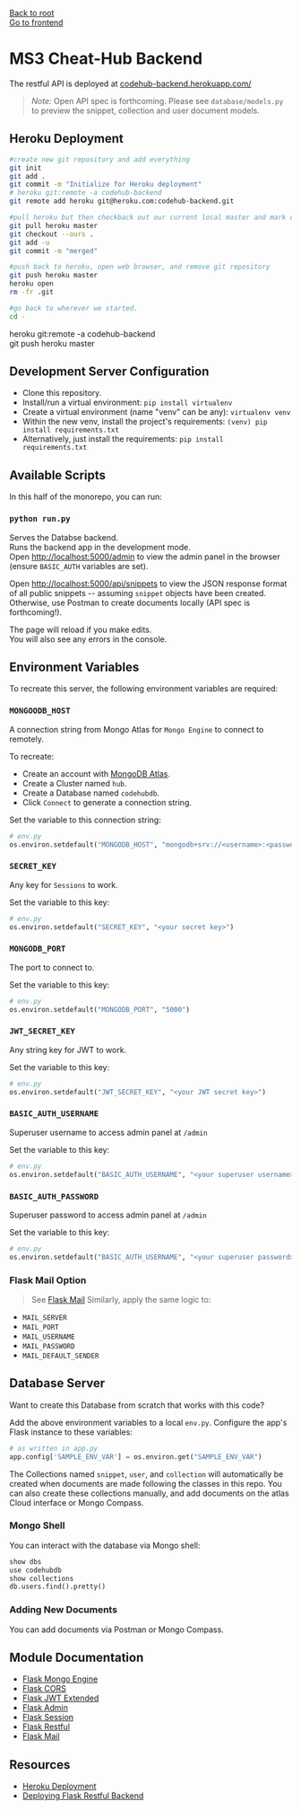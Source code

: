 [Back to root](https://github.com/rtorreson/codehub#contents)  
[Go to frontend](https://github.com/rtorreson/codehub/tree/master/backend)
# MS3 Cheat-Hub Backend

The restful API is deployed at [codehub-backend.herokuapp.com/](https://codehub-backend.herokuapp.com/)

> *Note:* Open API spec is forthcoming. Please see `database/models.py` to preview the snippet, collection and user document models.

## Heroku Deployment
```bash
#create new git repository and add everything
git init
git add .
git commit -m "Initialize for Heroku deployment"
# heroku git:remote -a codehub-backend    
git remote add heroku git@heroku.com:codehub-backend.git

#pull heroku but then checkback out our current local master and mark everything as merged
git pull heroku master
git checkout --ours .
git add -u
git commit -m "merged"

#push back to heroku, open web browser, and remove git repository
git push heroku master
heroku open
rm -fr .git

#go back to wherever we started.
cd -
```

heroku git:remote -a codehub-backend    
git push heroku master

## Development Server Configuration
- Clone this repository.
- Install/run a virtual environment: `pip install virtualenv`
- Create a virtual environment (name "venv" can be any): `virtualenv venv`
- Within the new venv, install the project's requirements:
`(venv) pip install requirements.txt` 
- Alternatively, just install the requirements: `pip install requirements.txt`

## Available Scripts

In this half of the monorepo, you can run:

### `python run.py`

Serves the Databse backend.\
Runs the backend app in the development mode.\
Open [http://localhost:5000/admin](http://localhost:5000/admin) to view the admin panel in the browser (ensure `BASIC_AUTH` variables are set).

Open [http://localhost:5000/api/snippets](http://localhost:5000/api/snippets) to view the JSON response format of all public snippets -- assuming `snippet` objects have been created. Otherwise, use Postman to create documents locally (API spec is forthcoming!).

The page will reload if you make edits.\
You will also see any errors in the console.

## Environment Variables

To recreate this server, the following environment variables are required:

### `MONGOODB_HOST`

A connection string from Mongo Atlas for `Mongo Engine` to connect to remotely.

To recreate:
- Create an account with [MongoDB Atlas](https://www.mongodb.com).
- Create a Cluster named `hub`.
- Create a Database named `codehubdb`.
- Click `Connect` to generate a connection string.

Set the variable to this connection string: 
```python
# env.py
os.environ.setdefault("MONGODB_HOST", "mongodb+srv://<username>:<password>@hub.4kotr.mongodb.net/codehubdb?retryWrites=true&w=majority")
```

### `SECRET_KEY`

Any key for `Sessions` to work.

Set the variable to this key:
```python
# env.py
os.environ.setdefault("SECRET_KEY", "<your secret key>")
```

### `MONGODB_PORT`

The port to connect to.

Set the variable to this key:
```python
# env.py
os.environ.setdefault("MONGODB_PORT", "5000")
```

### `JWT_SECRET_KEY`

Any string key for JWT to work. 

Set the variable to this key:
```python
# env.py
os.environ.setdefault("JWT_SECRET_KEY", "<your JWT secret key>")
```
### `BASIC_AUTH_USERNAME`

Superuser username to access admin panel at `/admin`

Set the variable to this key:
```python
# env.py
os.environ.setdefault("BASIC_AUTH_USERNAME", "<your superuser username>")
```

### `BASIC_AUTH_PASSWORD`

Superuser password to access admin panel at `/admin`

Set the variable to this key:
```python
# env.py
os.environ.setdefault("BASIC_AUTH_USERNAME", "<your superuser password>")
```
### Flask Mail Option
> See [Flask Mail](https://pythonhosted.org/Flask-Mail/)
Similarly, apply the same logic to:
- `MAIL_SERVER`
- `MAIL_PORT`
- `MAIL_USERNAME`
- `MAIL_PASSWORD`
- `MAIL_DEFAULT_SENDER`

## Database Server

Want to create this Database from scratch that works with this code? 

Add the above environment variables to a local `env.py`.
Configure the app's Flask instance to these variables:

```python
# as written in app.py
app.config['SAMPLE_ENV_VAR'] = os.environ.get("SAMPLE_ENV_VAR")
```

The Collections named `snippet`, `user`, and `collection` will automatically be created when documents are made following the classes in this repo. You can also create these collections manually, and add documents on the atlas Cloud interface or Mongo Compass.

### Mongo Shell

You can interact with the database via Mongo shell:
```python
show dbs
use codehubdb
show collections
db.users.find().pretty()
```

### Adding New Documents

You can add documents via Postman or Mongo Compass.

## Module Documentation
- [Flask Mongo Engine](http://docs.mongoengine.org/projects/flask-mongoengine/en/latest/)
- [Flask CORS](https://flask-cors.readthedocs.io/en/latest/)
- [Flask JWT Extended](https://flask-jwt-extended.readthedocs.io/en/latest/)
- [Flask Admin](https://flask-admin.readthedocs.io/en/latest/)
- [Flask Session](https://flask-session.readthedocs.io/en/latest/)
- [Flask Restful](https://flask-restful.readthedocs.io/en/latest/)
- [Flask Mail](https://pythonhosted.org/Flask-Mail/)

## Resources
- [Heroku Deployment](https://stackoverflow.com/questions/7539382/how-can-i-deploy-push-only-a-subdirectory-of-my-git-repo-to-heroku)
- [Deploying Flask Restful Backend](https://medium.com/analytics-vidhya/flask-restful-api-with-heroku-da1ecf3e04b)

